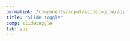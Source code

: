 ```yaml
---
permalink: /components/input/slidetoggle/api
title: "Slide toggle"
comp: slidetoggle
tab: api
---
```

